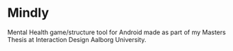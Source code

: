 # Mindly
Mental Health game/structure tool for Android made as part of my Masters Thesis at Interaction Design Aalborg University.
